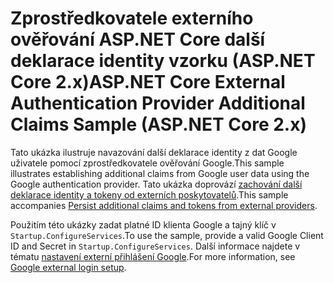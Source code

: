 # <a name="aspnet-core-external-authentication-provider-additional-claims-sample-aspnet-core-2x"></a><span data-ttu-id="9ac2e-101">Zprostředkovatele externího ověřování ASP.NET Core další deklarace identity vzorku (ASP.NET Core 2.x)</span><span class="sxs-lookup"><span data-stu-id="9ac2e-101">ASP.NET Core External Authentication Provider Additional Claims Sample (ASP.NET Core 2.x)</span></span>

<span data-ttu-id="9ac2e-102">Tato ukázka ilustruje navazování další deklarace identity z dat Google uživatele pomocí zprostředkovatele ověřování Google.</span><span class="sxs-lookup"><span data-stu-id="9ac2e-102">This sample illustrates establishing additional claims from Google user data using the Google authentication provider.</span></span> <span data-ttu-id="9ac2e-103">Tato ukázka doprovází [zachování další deklarace identity a tokeny od externích poskytovatelů](https://docs.microsoft.com/aspnet/core/security/authentication/social/additional-claims).</span><span class="sxs-lookup"><span data-stu-id="9ac2e-103">This sample accompanies [Persist additional claims and tokens from external providers](https://docs.microsoft.com/aspnet/core/security/authentication/social/additional-claims).</span></span>

<span data-ttu-id="9ac2e-104">Použitím této ukázky zadat platné ID klienta Google a tajný klíč v `Startup.ConfigureServices`.</span><span class="sxs-lookup"><span data-stu-id="9ac2e-104">To use the sample, provide a valid Google Client ID and Secret in `Startup.ConfigureServices`.</span></span> <span data-ttu-id="9ac2e-105">Další informace najdete v tématu [nastavení externí přihlášení Google](https://docs.microsoft.com/aspnet/core/security/authentication/social/google-logins).</span><span class="sxs-lookup"><span data-stu-id="9ac2e-105">For more information, see [Google external login setup](https://docs.microsoft.com/aspnet/core/security/authentication/social/google-logins).</span></span>
